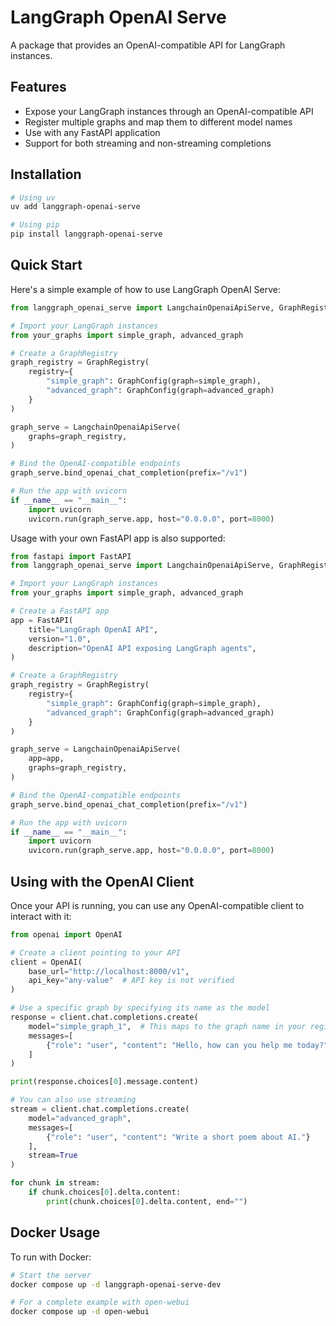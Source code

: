 # LangGraph OpenAI Serve

A package that provides an OpenAI-compatible API for LangGraph instances.

## Features

- Expose your LangGraph instances through an OpenAI-compatible API
- Register multiple graphs and map them to different model names
- Use with any FastAPI application
- Support for both streaming and non-streaming completions

## Installation

```bash
# Using uv
uv add langgraph-openai-serve

# Using pip
pip install langgraph-openai-serve
```

## Quick Start

Here's a simple example of how to use LangGraph OpenAI Serve:

```python
from langgraph_openai_serve import LangchainOpenaiApiServe, GraphRegistry, GraphConfig

# Import your LangGraph instances
from your_graphs import simple_graph, advanced_graph

# Create a GraphRegistry
graph_registry = GraphRegistry(
    registry={
        "simple_graph": GraphConfig(graph=simple_graph),
        "advanced_graph": GraphConfig(graph=advanced_graph)
    }
)

graph_serve = LangchainOpenaiApiServe(
    graphs=graph_registry,
)

# Bind the OpenAI-compatible endpoints
graph_serve.bind_openai_chat_completion(prefix="/v1")

# Run the app with uvicorn
if __name__ == "__main__":
    import uvicorn
    uvicorn.run(graph_serve.app, host="0.0.0.0", port=8000)
```

Usage with your own FastAPI app is also supported:

```python
from fastapi import FastAPI
from langgraph_openai_serve import LangchainOpenaiApiServe, GraphRegistry, GraphConfig

# Import your LangGraph instances
from your_graphs import simple_graph, advanced_graph

# Create a FastAPI app
app = FastAPI(
    title="LangGraph OpenAI API",
    version="1.0",
    description="OpenAI API exposing LangGraph agents",
)

# Create a GraphRegistry
graph_registry = GraphRegistry(
    registry={
        "simple_graph": GraphConfig(graph=simple_graph),
        "advanced_graph": GraphConfig(graph=advanced_graph)
    }
)

graph_serve = LangchainOpenaiApiServe(
    app=app,
    graphs=graph_registry,
)

# Bind the OpenAI-compatible endpoints
graph_serve.bind_openai_chat_completion(prefix="/v1")

# Run the app with uvicorn
if __name__ == "__main__":
    import uvicorn
    uvicorn.run(graph_serve.app, host="0.0.0.0", port=8000)
```

## Using with the OpenAI Client

Once your API is running, you can use any OpenAI-compatible client to interact with it:

```python
from openai import OpenAI

# Create a client pointing to your API
client = OpenAI(
    base_url="http://localhost:8000/v1",
    api_key="any-value"  # API key is not verified
)

# Use a specific graph by specifying its name as the model
response = client.chat.completions.create(
    model="simple_graph_1",  # This maps to the graph name in your registry
    messages=[
        {"role": "user", "content": "Hello, how can you help me today?"}
    ]
)

print(response.choices[0].message.content)

# You can also use streaming
stream = client.chat.completions.create(
    model="advanced_graph",
    messages=[
        {"role": "user", "content": "Write a short poem about AI."}
    ],
    stream=True
)

for chunk in stream:
    if chunk.choices[0].delta.content:
        print(chunk.choices[0].delta.content, end="")
```

## Docker Usage

To run with Docker:

```bash
# Start the server
docker compose up -d langgraph-openai-serve-dev

# For a complete example with open-webui
docker compose up -d open-webui
```
